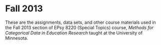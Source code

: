 Fall 2013
=========

These are the assignments, data sets, and other course materials used in the Fall 2013 section of EPsy 8220 (Special Topics) course, _Methods for Categorical Data in Education Research_ taught at the University of Minnesota. 
